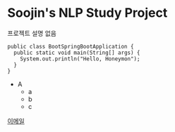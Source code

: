 # Soojin's NLP Study Project
프로젝트 설명 없음

```
public class BootSpringBootApplication {
  public static void main(String[] args) {
    System.out.println("Hello, Honeymon");
  }
}
```

- A
  - a
  - b
  - c
 
 [이메일](mailto:soujinne@gmail.com)
